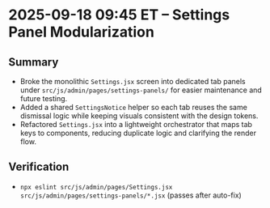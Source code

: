# 2025-09-18 09:45 ET – Settings Panel Modularization

## Summary
- Broke the monolithic `Settings.jsx` screen into dedicated tab panels under `src/js/admin/pages/settings-panels/` for easier maintenance and future testing.
- Added a shared `SettingsNotice` helper so each tab reuses the same dismissal logic while keeping visuals consistent with the design tokens.
- Refactored `Settings.jsx` into a lightweight orchestrator that maps tab keys to components, reducing duplicate logic and clarifying the render flow.

## Verification
- `npx eslint src/js/admin/pages/Settings.jsx src/js/admin/pages/settings-panels/*.jsx` (passes after auto-fix)
